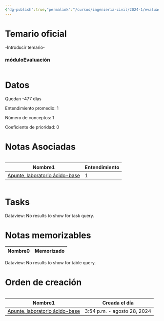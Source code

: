 ```yaml
---
{"dg-publish":true,"permalink":"/cursos/ingenieria-civil/2024-1/evaluaciones/quimica-para-ingenieria/ce-3-qim-100-e/","tags":["evaluación"]}
---
```


# Temario oficial
-Introducir temario-
<h3><span>móduloEvaluación</span></h3><p><span><div class="block-language-dataviewjs node-insert-event" style="overflow-x: auto;"><h1 dir="auto"><span>Datos</span></h1><p dir="auto"><span>Quedan -477 días</span></p><p dir="auto"><span>Entendimiento promedio: 1</span></p><p dir="auto"><span>Número de conceptos: 1</span></p><p dir="auto"><span>Coeficiente de prioridad: 0</span></p><h1 dir="auto"><span>Notas Asociadas</span></h1><div dir="auto" style="overflow-x: auto;"><table class="dataview table-view-table"><thead class="table-view-thead"><tr class="table-view-tr-header"><th class="table-view-th" dir="auto"><span>Nombre</span><span class="dataview small-text">1</span></th><th class="table-view-th" dir="auto"><span>Entendimiento</span></th></tr></thead><tbody class="table-view-tbody"><tr><td dir="auto"><span><a data-tooltip-position="top" aria-label="Cursos/Ingeniería Civil/2024-1/Química para Ingeniería/00 Laboratorios/Lab 4/Apunte, laboratorio ácido-base.md" data-href="Cursos/Ingeniería Civil/2024-1/Química para Ingeniería/00 Laboratorios/Lab 4/Apunte, laboratorio ácido-base.md" href="Cursos/Ingeniería Civil/2024-1/Química para Ingeniería/00 Laboratorios/Lab 4/Apunte, laboratorio ácido-base.md" class="original-internal-link" target="_blank" rel="noopener nofollow" style="display: none;">Apunte, laboratorio ácido-base</a><a data-tooltip-position="top" aria-label="Cursos/Ingeniería Civil/2024-1/Química para Ingeniería/00 Laboratorios/Lab 4/Apunte, laboratorio ácido-base.md" data-href="Cursos/Ingeniería Civil/2024-1/Química para Ingeniería/00 Laboratorios/Lab 4/Apunte, laboratorio ácido-base.md" href="Cursos/Ingeniería Civil/2024-1/Química para Ingeniería/00 Laboratorios/Lab 4/Apunte, laboratorio ácido-base.md" class="internal-link mathLink-internal-link" target="_blank" rel="noopener nofollow">Apunte, laboratorio ácido-base</a></span></td><td dir="auto"><span>1</span></td></tr></tbody></table></div><h1 dir="auto"><span>Tasks</span></h1><div><div class="dataview dataview-error-box"><p class="dataview dataview-error-message" dir="auto">Dataview: No results to show for task query.</p></div></div><h1 dir="auto"><span>Notas memorizables</span></h1><div><table class="dataview table-view-table"><thead class="table-view-thead"><tr class="table-view-tr-header"><th class="table-view-th"><span>Nombre</span><span class="dataview small-text">0</span></th><th class="table-view-th"><span>Memorizado</span></th></tr></thead><tbody class="table-view-tbody"></tbody></table><div class="dataview dataview-error-box"><p class="dataview dataview-error-message" dir="auto">Dataview: No results to show for table query.</p></div></div><h1 dir="auto"><span>Orden de creación</span></h1><div dir="auto" style="overflow-x: auto;"><table class="dataview table-view-table"><thead class="table-view-thead"><tr class="table-view-tr-header"><th class="table-view-th" dir="auto"><span>Nombre</span><span class="dataview small-text">1</span></th><th class="table-view-th" dir="auto"><span>Creada el día</span></th></tr></thead><tbody class="table-view-tbody"><tr><td dir="auto"><span><a data-tooltip-position="top" aria-label="Cursos/Ingeniería Civil/2024-1/Química para Ingeniería/00 Laboratorios/Lab 4/Apunte, laboratorio ácido-base.md" data-href="Cursos/Ingeniería Civil/2024-1/Química para Ingeniería/00 Laboratorios/Lab 4/Apunte, laboratorio ácido-base.md" href="Cursos/Ingeniería Civil/2024-1/Química para Ingeniería/00 Laboratorios/Lab 4/Apunte, laboratorio ácido-base.md" class="original-internal-link" target="_blank" rel="noopener nofollow" style="display: none;">Apunte, laboratorio ácido-base</a><a data-tooltip-position="top" aria-label="Cursos/Ingeniería Civil/2024-1/Química para Ingeniería/00 Laboratorios/Lab 4/Apunte, laboratorio ácido-base.md" data-href="Cursos/Ingeniería Civil/2024-1/Química para Ingeniería/00 Laboratorios/Lab 4/Apunte, laboratorio ácido-base.md" href="Cursos/Ingeniería Civil/2024-1/Química para Ingeniería/00 Laboratorios/Lab 4/Apunte, laboratorio ácido-base.md" class="internal-link mathLink-internal-link" target="_blank" rel="noopener nofollow">Apunte, laboratorio ácido-base</a></span></td><td dir="ltr">3:54 p.m. - agosto 28, 2024</td></tr></tbody></table></div></div></span></p>